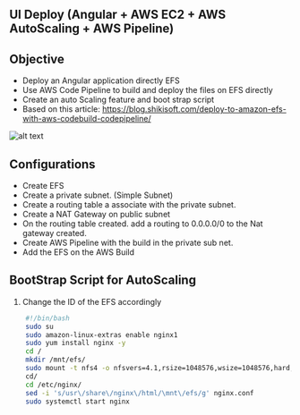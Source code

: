 ## UI Deploy (Angular + AWS EC2 + AWS AutoScaling + AWS Pipeline)

## Objective

- Deploy an Angular application directly EFS
- Use AWS Code Pipeline to build and deploy the files on EFS directly
- Create an auto Scaling feature and boot strap script
- Based on this article: https://blog.shikisoft.com/deploy-to-amazon-efs-with-aws-codebuild-codepipeline/

![alt text](https://blog.shikisoft.com/assets/images/post_imgs/202008-efs/ec2-efs-architecture-web.webp)

## Configurations

- Create EFS
- Create a private subnet. (Simple Subnet)
- Create a routing table a associate with the private subnet.
- Create a NAT Gateway on public subnet
- On the routing table created. add a routing to 0.0.0.0/0 to the Nat gateway created.
- Create AWS Pipeline with the build in the private sub net.
- Add the EFS on the AWS Build

## BootStrap Script for AutoScaling

1) Change the ID of the EFS accordingly
```sh
    #!/bin/bash
    sudo su
    sudo amazon-linux-extras enable nginx1
    sudo yum install nginx -y
    cd /
    mkdir /mnt/efs/
    sudo mount -t nfs4 -o nfsvers=4.1,rsize=1048576,wsize=1048576,hard,timeo=600,retrans=2,noresvport fs-027d9e36b1c2aec7e.efs.sa-east-1.amazonaws.com:/ /mnt/efs
    cd/
    cd /etc/nginx/
    sed -i 's/usr\/share\/nginx\/html/\mnt\/efs/g' nginx.conf
    sudo systemctl start nginx
```

